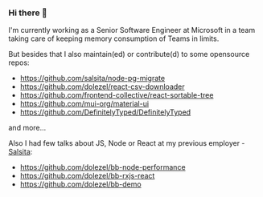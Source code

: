 ### Hi there 👋

I'm currently working as a Senior Software Engineer at Microsoft in a team taking care of keeping memory consumption of Teams in limits.

But besides that I also maintain(ed) or contribute(d) to some opensource repos:

* https://github.com/salsita/node-pg-migrate
* https://github.com/dolezel/react-csv-downloader
* https://github.com/frontend-collective/react-sortable-tree
* https://github.com/mui-org/material-ui
* https://github.com/DefinitelyTyped/DefinitelyTyped

and more...

Also I had few talks about JS, Node or React at my previous employer - [Salsita](https://www.salsitasoft.com/):

* https://github.com/dolezel/bb-node-performance
* https://github.com/dolezel/bb-rxjs-react
* https://github.com/dolezel/bb-demo



<!--
**dolezel/dolezel** is a ✨ _special_ ✨ repository because its `README.md` (this file) appears on your GitHub profile.

Here are some ideas to get you started:

- 🔭 I’m currently working on ...
- 🌱 I’m currently learning ...
- 👯 I’m looking to collaborate on ...
- 🤔 I’m looking for help with ...
- 💬 Ask me about ...
- 📫 How to reach me: ...
- 😄 Pronouns: ...
- ⚡ Fun fact: ...
-->
